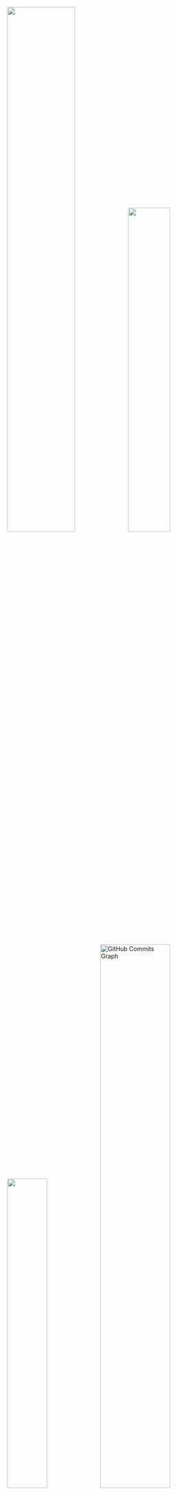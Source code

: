 <p align="left">
<img width="56%" src="https://github-readme-stats.vercel.app/api?username=TheD4N73&count_private=true&include_all_commits=true&show_icons=true&theme=dracula&icon_color=DAD3AF&hide_border=true&border_radius=15&bg_color=0d1117"/><img width="44%" src="http://github-readme-streak-stats.herokuapp.com?user=TheD4N73&theme=dracula&hide_border=true&date_format=M%20j%5B%2C%20Y%5D&background=0D1117&sideNums=FFF"/>
 <img width="43%" src="https://github-readme-stats.vercel.app/api/top-langs?username=TheD4N73&hide=c%23,scss&count_private=true&include_all_commits=true&show_icons=true&theme=dracula&icon_color=DAD3AF&layout=compact&hide_border=true&border_radius=15&bg_color=0d1117"/><img width="57%" src="https://activity-graph.herokuapp.com/graph?username=TheD4N73&theme=dracula&icon_color=DAD3AF&hide_border=true&border_radius=15&bg_color=0d1117&point=FFF" alt="GitHub Commits Graph" /></a>
</p>

## about.me
<p align="justify">
I'm an Web Developer looking to gain experience in various projects to improve my knowledge. A learner with an easy natural ability to collaborate as a dynamic and dedicated professional. I am currently studying Systems Analysis and Development and I intend to focus on the area of web development or cybersecurity.
When I'm not working, I study cybersecurity, play board games, and watch TV shows.
</p>

 

## techs && skills
<p align="justify">
 <img alt="HTML" src="https://img.shields.io/badge/html5-%230d1117.svg?style=for-the-badge&logo=html5"/>
 <img alt="CSS" src="https://img.shields.io/badge/css3-%230d1117.svg?style=for-the-badge&logo=css3&logoColor=1572B6"/>
 <img alt="Bootstrap CSS" src="https://img.shields.io/badge/bootstrap-%230d1117?style=for-the-badge&logo=bootstrap"/>
 <img alt="Python" src="https://img.shields.io/badge/python-%230d1117?style=for-the-badge&logo=python"/>
 <img alt="Django" src="https://img.shields.io/badge/django-%230d1117?style=for-the-badge&logo=django"/>
</p>
 
## social && contact
<p align="justify">
<a href="https://www.linkedin.com/in/gustavoamaral-me/"><img src="https://img.shields.io/badge/linkedin-%230d1117.svg?style=for-the-badge&logo=linkedin&logoColor=0077B5"/></a>
<a href="https://www.instagram.com/gustaxgusta"><img src="https://img.shields.io/badge/gustaxgusta-%230d1117.svg?style=for-the-badge&logo=Instagram&logoColor=#E4405F"/></a>
<a href="https://t.me/httpsguxta"><img src="https://img.shields.io/badge/Telegram-%230d1117?style=for-the-badge&logo=telegram&logoColor=#E4405F"/></a>
<a href="https://twitter.com/httpsguxta"><img src="https://img.shields.io/badge/@httpsguxta-%230d1117.svg?style=for-the-badge&logo=Twitter&logoColor=#1DA1F2"/></a>
</p>
